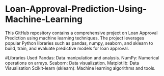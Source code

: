 # Loan-Approval-Prediction-Using-Machine-Learning

This GitHub repository contains a comprehensive project on Loan Approval Prediction using machine learning techniques. The project leverages popular Python libraries such as pandas, numpy, seaborn, and sklearn to build, train, and evaluate predictive models for loan approval.

#Libraries Used
Pandas: Data manipulation and analysis.
NumPy: Numerical operations on arrays.
Seaborn: Data visualization.
Matplotlib: Data Visualisation
Scikit-learn (sklearn): Machine learning algorithms and tools.
